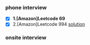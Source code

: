 ### phone interview

- [x] **1.[Amazon]Leetcode 69**
- [x] 2.[Amazon]Leetcode 994 [solution](leetcode/LC994.md)

### onsite interview
